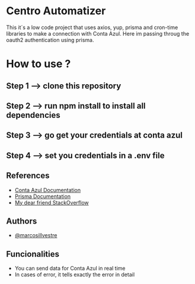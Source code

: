 # Centro Automatizer

This it´s a low code project that uses axios, yup, prisma and cron-time libraries to make a connection with Conta Azul. Here im passing throug the oauth2 authentication using prisma.

# How to use ?

## Step 1 --> clone this repository 
## Step 2 --> run npm install to install all dependencies 
## Step 3 --> go get your credentials at conta azul 
## Step 4 --> set you credentials in a .env file 

## References

-   [Conta Azul Documentation](https://developers.contaazul.com/)
-   [Prisma Documentation](https://www.prisma.io/docs/getting-started)
-   [My dear friend StackOverflow](https://stackoverflow.com/)

## Authors

-   [@marcosillvestre](https://github.com/marcosillvestre)

## Funcionalities

-   You can send data for Conta Azul in real time
-   In cases of error, it tells exactly the error in detail


